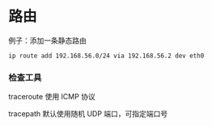 # 路由

例子：添加一条静态路由

```text
ip route add 192.168.56.0/24 via 192.168.56.2 dev eth0
```

### 检查工具

traceroute 使用 ICMP 协议

tracepath 默认使用随机 UDP 端口，可指定端口号

